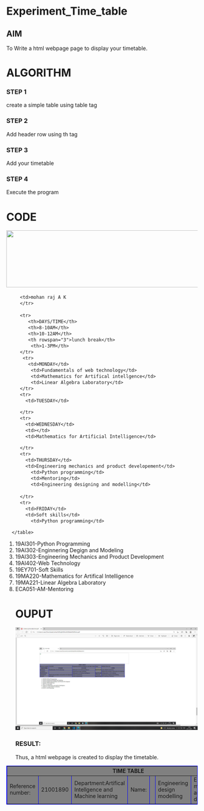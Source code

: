 # Experiment_Time_table
## AIM
To Write a html webpage page to display your timetable.

# ALGORITHM
### STEP 1
create a simple table using table tag
### STEP 2
Add header row using th tag
### STEP 3
Add your timetable
### STEP 4
Execute the program

# CODE
<html>
<img src="logo.png"width="1250"height="150">

   <head>
      <title>TIME TABLE</title>
   </head>
	
   <body>
      <table border = "1" cellspacing="1" bordercolor="blue" bgcolor="grey">
         <tr>
            <th colspan="8">TIME TABLE</th>
         </tr>
         <tr>
          <td>Reference number:</td>
          <td>21001890</td>
          <td>Department:Artifical Intellgence and Machine learning</td>
          <td>Name:</td>
          
         <td>mohan raj A K
         </tr>
         
         <tr>
            <th>DAYS/TIME</th>
            <th>8-10AM</th>
            <th>10-12AM</th>
            <th rowspan="3">lunch break</th>
             <th>1-3PM</th>
         </tr>
          <tr>
            <td>MONDAY</td>
             <td>Fundamentals of web technology</td>
             <td>Mathematics for Artifical intellgence</td>
             <td>Linear Algebra Laboratory</td>
         </tr>
         <tr>
           <td>TUESDAY</td>
<td></td>
           <td>Engineering design modelling</td>
             <td>Engineering mechanics and product development</td>
           
         </tr>
         <tr>
           <td>WEDNESDAY</td>
           <td></td>
           <td>Mathematics for Artificial Intelligence</td>
<th>lunch break</th>
             <td>Fundamentals of web technlogy</td>
             
         </tr>
         <tr>
           <td>THURSDAY</td>
           <td>Engineering mechanics and product developement</td>
             <td>Python programming</td>
             <td>Mentoring</td>
             <td>Engineering designing and modelling</td>
             
         </tr>
         <tr>
           <td>FRIDAY</td>
           <td>Soft skills</td>
             <td>Python programming</td>
<th>lunch break</th>
             <td>Web technology laboratory</td>
             <td></td>
         </tr>
    
      </table>
<ol type="1.">
<li>19AI301-Python Programming</li>
<li>19AI302-Enginnering Degign and Modeling</li>
<li>19AI303-Engineering Mechanics and Product Development</li>
<li>19AI402-Web Technology</li>
<li>19EY701-Soft Skills</li>
<li>19MA220-Mathematics for Artifical Intelligence</li>
<li>19MA221-Linear Algebra Laboratory</li>
<li>ECA051-AM-Mentoring</li>

      
   </body>
</html>

# OUPUT
![git log](mohanraj1.png)

### RESULT:
Thus, a html webpage is created to display the timetable.